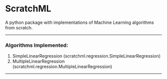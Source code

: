 # ScratchML
A python package with implementations of Machine Learning algorithms from scratch.

----

### Algorithms Implemented:

1. SimpleLinearRegression (scratchml.regression.SimpleLinearRegression)
2. MultipleLinearRegression (scratchml.regression.MultipleLinearRegression)

----
